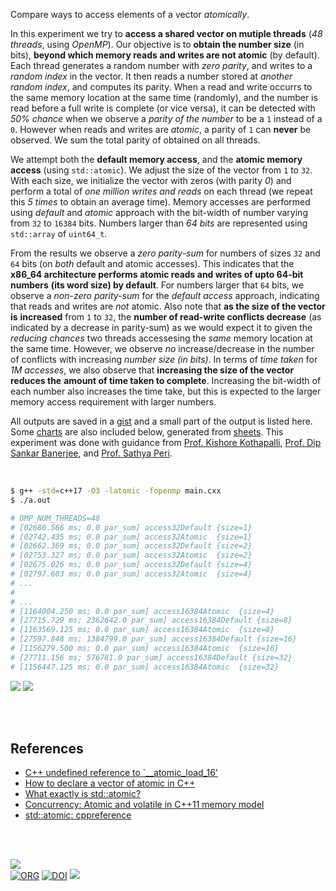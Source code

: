 Compare ways to access elements of a vector *atomically*.

In this experiment we try to **access a shared vector on mutiple threads** (*48*
*threads*, using *OpenMP*). Our objective is to **obtain the number size** (in
bits), **beyond which memory reads and writes are not atomic** (by default).
Each thread generates a random number with *zero parity*, and writes to a
*random index* in the vector. It then reads a number stored at *another random*
*index*, and computes its parity. When a read and write occurrs to the same
memory location at the same time (randomly), and the number is read before a
full write is complete (or vice versa), it can be detected with *50% chance*
when we observe a *parity of the number* to be a `1` instead of a `0`. However
when reads and writes are *atomic*, a parity of `1` can **never** be observed.
We sum the total parity of obtained on all threads.

We attempt both the **default memory access**, and the **atomic memory access**
(using `std::atomic`). We adjust the size of the vector from `1` to `32`. With
each size, we initialize the vector with zeros (with parity *0*) and perform a
total of *one million writes and reads* on each thread (we repeat this *5 times*
to obtain an average time). Memory accesses are performed using *default* and
*atomic* approach with the bit-width of number varying from `32` to `16384`
bits. Numbers larger than *64 bits* are represented using `std::array` of
`uint64_t`.

From the results we observe a *zero parity-sum* for numbers of sizes `32` and
`64` bits (on *both* default and atomic accesses). This indicates that the
**x86_64 architecture performs atomic reads and writes of upto 64-bit numbers**
**(its word size) by default**. For numbers larger that `64` bits, we observe a
*non-zero parity-sum* for the *default access* approach, indicating that reads
and writes are *not* atomic. Also note that **as the size of the vector is**
**increased** from `1` to `32`, the **number of read-write conflicts decrease**
(as indicated by a decrease in parity-sum) as we would expect it to given the
*reducing chances* two threads accessesing the *same* memory location at the
same time. However, we observe *no* increase/decrease in the number of conflicts
with increasing *number size (in bits)*. In terms of *time taken* for *1M*
*accesses*, we also observe that **increasing the size of the vector reduces the**
**amount of time taken to complete**. Increasing the bit-width of each number also
increases the time take, but this is expected to the larger memory access
requirement with larger numbers.

All outputs are saved in a [gist] and a small part of the output is listed here.
Some [charts] are also included below, generated from [sheets]. This experiment
was done with guidance from [Prof. Kishore Kothapalli], [Prof. Dip Sankar Banerjee],
and [Prof. Sathya Peri].

<br>

```bash
$ g++ -std=c++17 -O3 -latomic -fopenmp main.cxx
$ ./a.out

# OMP_NUM_THREADS=48
# [02686.566 ms; 0.0 par_sum] access32Default {size=1}
# [02742.435 ms; 0.0 par_sum] access32Atomic  {size=1}
# [02662.369 ms; 0.0 par_sum] access32Default {size=2}
# [02753.327 ms; 0.0 par_sum] access32Atomic  {size=2}
# [02675.026 ms; 0.0 par_sum] access32Default {size=4}
# [02797.603 ms; 0.0 par_sum] access32Atomic  {size=4}
# ...
#
# ...
# [1164004.250 ms; 0.0 par_sum] access16384Atomic  {size=4}
# [27715.729 ms; 2362642.0 par_sum] access16384Default {size=8}
# [1163569.125 ms; 0.0 par_sum] access16384Atomic  {size=8}
# [27597.848 ms; 1384799.0 par_sum] access16384Default {size=16}
# [1156279.500 ms; 0.0 par_sum] access16384Atomic  {size=16}
# [27711.156 ms; 576781.0 par_sum] access16384Default {size=32}
# [1156447.125 ms; 0.0 par_sum] access16384Atomic  {size=32}
```

[![](https://i.imgur.com/shhkO4H.png)][sheetp]
[![](https://i.imgur.com/GeKBVbD.png)][sheetp]

<br>
<br>


## References

- [C++ undefined reference to `__atomic_load_16'](https://stackoverflow.com/q/37613415/1413259)
- [How to declare a vector of atomic in C++](https://stackoverflow.com/a/46736273/1413259)
- [What exactly is std::atomic?](https://stackoverflow.com/a/31978762/1413259)
- [Concurrency: Atomic and volatile in C++11 memory model](https://stackoverflow.com/a/8833218/1413259)
- [std::atomic: cppreference](https://en.cppreference.com/w/cpp/atomic/atomic)

<br>
<br>

[![](https://i.imgur.com/INKPsi2.jpg)](https://www.youtube.com/watch?v=fDubIYr4qTA)<br>
[![ORG](https://img.shields.io/badge/org-puzzlef-green?logo=Org)](https://puzzlef.github.io)
[![DOI](https://zenodo.org/badge/528498627.svg)](https://zenodo.org/badge/latestdoi/528498627)
![](https://ga-beacon.deno.dev/G-KD28SG54JQ:hbAybl6nQFOtmVxW4if3xw/github.com/puzzlef/vector-atomic-access)

[Prof. Dip Sankar Banerjee]: https://sites.google.com/site/dipsankarban/
[Prof. Kishore Kothapalli]: https://faculty.iiit.ac.in/~kkishore/
[Prof. Sathya Peri]: https://people.iith.ac.in/sathya_p/
[gist]: https://gist.github.com/wolfram77/4a786b39ebd6b551a8f7eca4fe05618c
[charts]: https://imgur.com/a/BS2Z91C
[sheets]: https://docs.google.com/spreadsheets/d/1f8L7T6gpA1NKH92PxwwkaShZvmFVuwbAAaXspKYfB_4/edit?usp=sharing
[sheetp]: https://docs.google.com/spreadsheets/d/e/2PACX-1vSXye2IGLb10v8K9zdvYPN6teGNo8Woghrzzm-aiQJ4lgejbC8ESvwTXSnE1Jg3QF4YSeSxf9Iyj58j/pubhtml
